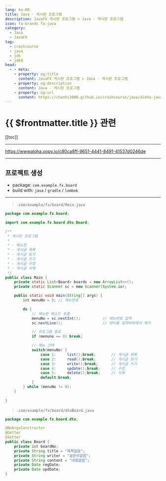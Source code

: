 ```yaml
---
lang: ko-KR
title: Java - 게시판 프로그램
description: JavaFX 게시판 프로그램 > Java - 게시판 프로그램
icon: fa-brands fa-java
category: 
  - Java
  - JavaFX
tag: 
  - crashcourse
  - java
  - jdk
  - jdk8
head:
  - - meta:
    - property: og:title
      content: JavaFX 게시판 프로그램 > Java - 게시판 프로그램
    - property: og:description
      content: Java - 게시판 프로그램
    - property: og:url
      content: https://chanhi2000.github.io/crashcourse/java/aloha-javafx/01.html
---
```


# {{ $frontmatter.title }} 관련

[[toc]]

---

<SiteInfo
  name="Java - 게시판 프로그램"
  desc=""
  url="https://wwwaloha.oopy.io/95804bb0-cc03-4c67-8d89-aa062fab37ac"
  logo="https://oopy.lazyrockets.com/api/rest/cdn/image/5825f11f-5fe8-4e99-a090-dd03135b0310.png?d=16"
  preview="https://oopy.lazyrockets.com/api/v2/notion/image?src=https%3A%2F%2Fprod-files-secure.s3.us-west-2.amazonaws.com%2Fc20b1d05-cb56-42ba-8be5-eff501f44933%2F6642408e-2f5f-4506-91c9-c6d87e419452%2FJava_%25EA%25B2%258C%25EC%258B%259C%25ED%258C%2590.jpg&blockId=f8a7d7a6-f263-45dc-9821-a5f4e3038199" />
  
<VidStack src="youtube/g5b97eL7tEM" />

https://wwwaloha.oopy.io/c80ca8ff-9651-4441-8491-41537d0246de

---

## 프로젝트 생성

- package: `com.example.fx.board`
- build with: `java` / `gradle` / `lombok`

---

> .<FontIcon icon="fas fa-folder-open"/>`com/example/fx/board/`<FontIcon icon="fa-brands fa-java"/>`Main.java`

```java
package com.example.fx.board;

import com.example.fx.board.dto.Board;

/**
 * 게시판 프로그램
 * 
 * - 메뉴판
 * - 게시글 목록
 * - 게시글 읽기
 * - 게시글 쓰기
 * - 게시글 수정
 * - 게시글 삭제
 */
public class Main {
    private static List<Board> boards = new ArrayList<>();
    private static Scanner sc = new Scanner(System.io);

    public static void main(String[] args) {
        int menuNo = 0; // 메뉴번호

        do {
            // 메뉴판 메소드 호출
            menuNo = sc.nextInt();          // 메뉴번호 입력
            sc.nextLine();                  // 엔터를 입력버퍼에서 제거

            // 프로그램 종료
            if (menuno == 0) break;

            // 메뉴 선택
            switch(menuNo) {
                case 1:     list();break;       // 게시글 목록
                case 2:     read();break;       // 게시글 읽기
                case 3:     write();break;      // 게시글 쓰기
                case 4:     update();break;     // 수정
                case 5:     delete();break;     // 삭제
                default:break;
            }
        } while (menuNo != 0);
    }
    
}
```

> .<FontIcon icon="fas fa-folder-open"/>`com/example/fx/board/dto`<FontIcon icon="fa-brands fa-java"/>`Board.java`

```java
package com.example.fx.board.dto;

@NoArgsConstructor
@Getter
@Setter
public class Board {
    private int boardNo;
    private String title = "제목없음";
    private String writer = "글쓴이없음";
    private String content = "내용없음";
    private Date regDate;
    private Date updDate;
}
```

<TagLinks />
